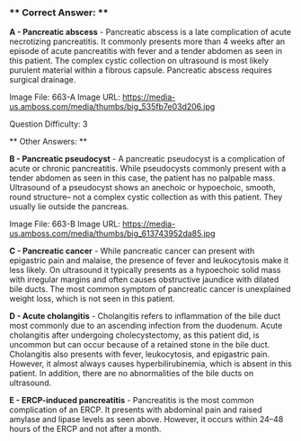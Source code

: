 ### ** Correct Answer: **

**A - Pancreatic abscess** - Pancreatic abscess is a late complication of acute necrotizing pancreatitis. It commonly presents more than 4 weeks after an episode of acute pancreatitis with fever and a tender abdomen as seen in this patient. The complex cystic collection on ultrasound is most likely purulent material within a fibrous capsule. Pancreatic abscess requires surgical drainage.

Image File: 663-A
Image URL: https://media-us.amboss.com/media/thumbs/big_535fb7e03d206.jpg

Question Difficulty: 3

** Other Answers: **

**B - Pancreatic pseudocyst** - A pancreatic pseudocyst is a complication of acute or chronic pancreatitis. While pseudocysts commonly present with a tender abdomen as seen in this case, the patient has no palpable mass. Ultrasound of a pseudocyst shows an anechoic or hypoechoic, smooth, round structure– not a complex cystic collection as with this patient. They usually lie outside the pancreas.

Image File: 663-B
Image URL: https://media-us.amboss.com/media/thumbs/big_613743952da85.jpg

**C - Pancreatic cancer** - While pancreatic cancer can present with epigastric pain and malaise, the presence of fever and leukocytosis make it less likely. On ultrasound it typically presents as a hypoechoic solid mass with irregular margins and often causes obstructive jaundice with dilated bile ducts. The most common symptom of pancreatic cancer is unexplained weight loss, which is not seen in this patient.

**D - Acute cholangitis** - Cholangitis refers to inflammation of the bile duct most commonly due to an ascending infection from the duodenum. Acute cholangitis after undergoing cholecystectomy, as this patient did, is uncommon but can occur because of a retained stone in the bile duct. Cholangitis also presents with fever, leukocytosis, and epigastric pain. However, it almost always causes hyperbilirubinemia, which is absent in this patient. In addition, there are no abnormalities of the bile ducts on ultrasound.

**E - ERCP-induced pancreatitis** - Pancreatitis is the most common complication of an ERCP. It presents with abdominal pain and raised amylase and lipase levels as seen above. However, it occurs within 24–48 hours of the ERCP and not after a month.

